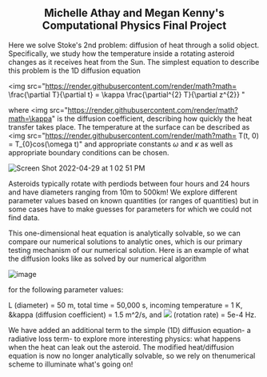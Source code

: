## <center> Michelle Athay and Megan Kenny's Computational Physics Final Project


  Here we solve Stoke's 2nd problem: diffusion of heat through a solid object. Specifically, we study how the temperature inside a rotating asteroid changes as it receives heat from the Sun. The simplest equation to describe this problem is the 1D diffusion equation

  <img src="https://render.githubusercontent.com/render/math?math= \frac{\partial T}{\partial t} = \kappa \frac{\partial^{2} T}{\partial z^{2}} "

where <img src="https://render.githubusercontent.com/render/math?math=\kappa" is the diffusion coefficient, describing how quickly the heat transfer takes place. The temperature at the surface can be described as <img src="https://render.githubusercontent.com/render/math?math= T(t, 0) = T_{0}cos(\omega t)" and appropriate constants $\omega$ and $\kappa$ as well as appropriate boundary conditions can be chosen.
  
![Screen Shot 2022-04-29 at 1 02 51 PM](https://user-images.githubusercontent.com/70778637/166009685-9d6fa15b-c445-4053-821b-a31024d33d66.png)

Asteroids typically rotate with perdiods between four hours and 24 hours and have diameters ranging from 10m to 500km! We explore different parameter values based on known quantities (or ranges of quantities) but in some cases have to make  guesses for parameters for which we could not find data. 
  
This one-dimensional heat equation is analytically solvable, so we can compare our numerical solutions to analytic ones, which is our primary testing mechanism of our numerical solution. Here is an example of what the diffusion looks like as solved by our numerical algorithm
  
![image](https://user-images.githubusercontent.com/70778637/166007559-bdb98aab-229a-4e19-9c44-7cb6c411be21.png)

for the following parameter values:
  
L (diameter) = 50 m, total time = 50,000 s, incoming temperature = 1 K, &kappa (diffusion coefficient) = 1.5 m^2/s, and <img src="https://render.githubusercontent.com/render/math?math=\omega"> (rotation rate) = 5e-4 Hz.
  
We have added an additional term to the simple (1D) diffusion equation- a radiative loss term- to explore more interesting physics: what happens when the heat can leak out the asteroid. The modified heat/diffusion equation is now no longer analytically solvable, so we rely on thenumerical scheme to illuminate what's going on! 
  
  
  

